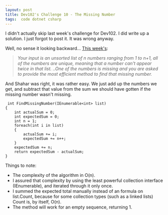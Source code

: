 ```yaml
---
layout: post
title: Dev102's Challenge 10 - The Missing Number
tags:  code dotnet csharp
---
```


I didn't actually skip last week's challenge for Dev102.  I did write up a solution.  I just forgot to post it.  It was wrong anyway.
  
Well, no sense it looking backward... [This week's](http://www.dev102.com/net/a-programming-job-interview-challenge-10-the-missing-number/):

>*Your input is an unsorted list of n numbers ranging from 1 to n+1, all of the numbers are unique, meaning that a number can't appear twice in that list. ..One of the numbers is missing and you are asked to provide the most efficient method to find that missing number.*

And Shahar was right, it was rather easy.  We just add up the numbers we get, and subtract that value from the sum we should have gotten if the missing number wasn't missing.

	 int FindMissingNumber(IEnumerable<int> list) 
	{ 
		int actualSum = 0; 
		int expectedSum = 0; 
		int n = 1; 
		foreach(int i in list) 
		{ 
			actualSum += i; 
			expectedSum += n++; 
		} 
		expectedSum += n; 
		return expectedSum - actualSum; 
	}


Things to note:
  
* The complexity of the algorithm in O(n).
*  I  assured that complexity by using the least powerful collection interface (IEnumerable), and iterated through it only once.
*  I summed the expected total manually instead of an formula on list.Count, because for some collection types (such as a linked lists) Count is, by itself, O(n).
*  The method will work for an empty sequence, returning 1.

